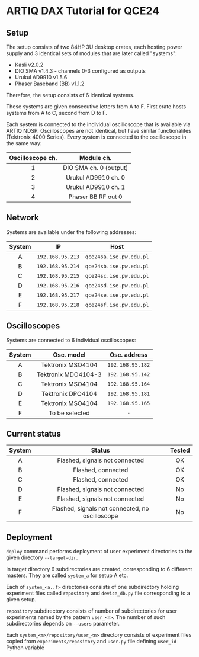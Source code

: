 # ARTIQ DAX Tutorial for QCE24

## Setup

The setup consists of two 84HP 3U desktop crates, each hosting power supply and 
3 identical sets of modules that are later called "systems":

* Kasli v2.0.2
* DIO SMA v1.4.3 - channels 0-3 configured as outputs
* Urukul AD9910 v1.5.6
* Phaser Baseband (BB) v1.1.2

Therefore, the setup consists of 6 identical systems.

These systems are given consecutive letters from A to F. First crate hosts
systems from A to C, second from D to F.

Each system is connected to the individual oscilloscope that is available via
ARTIQ NDSP. Oscilloscopes are not identical, but have similar functionalites
(Tektronix 4000 Series). Every system is connected to the oscilloscope in 
the same way:

Oscilloscope ch. |     Module ch.
:---------------:|:-------------------------:
 1               |    DIO SMA ch. 0 (output)
 2               | Urukul AD9910 ch. 0
 3               | Urukul AD9910 ch. 1
 4               | Phaser BB RF out 0

## Network

Systems are available under the following addresses:

System |        IP        |          Host
:-----:|:----------------:|:----------------------:
   A   | `192.168.95.213` | `qce24sa.ise.pw.edu.pl`
   B   | `192.168.95.214` | `qce24sb.ise.pw.edu.pl`
   C   | `192.168.95.215` | `qce24sc.ise.pw.edu.pl`
   D   | `192.168.95.216` | `qce24sd.ise.pw.edu.pl`
   E   | `192.168.95.217` | `qce24se.ise.pw.edu.pl`
   F   | `192.168.95.218` | `qce24sf.ise.pw.edu.pl`

## Oscilloscopes

Systems are connected to 6 individual oscilloscopes:

System |     Osc. model      |   Osc. address
:-----:|:-------------------:|:---------------:
   A   |  Tektronix MSO4104  | `192.168.95.182`
   B   | Tektronix MDO4104-3 | `192.168.95.142`
   C   |  Tektronix MSO4104  | `192.168.95.164`
   D   |  Tektronix DPO4104  | `192.168.95.181`
   E   |  Tektronix MSO4104  | `192.168.95.165`
   F   |   To be selected    |       `-`

## Current status

System |                     Status                      | Tested
:-----:|:-----------------------------------------------:|:-----:
   A   |         Flashed, signals not connected          |   OK
   B   |               Flashed, connected                |   OK
   C   |               Flashed, connected                |   OK
   D   |         Flashed, signals not connected          |   No
   E   |         Flashed, signals not connected          |   No
   F   | Flashed, signals not connected, no oscilloscope |   No

## Deployment

`deploy` command performs deployment of user experiment directories 
to the given directory `--target-dir`.

In target directory 6 subdirectories are created, corresponding to
6 different masters. They are called `system_a` for setup A etc.

Each of `system_<a..f>` directories consists of one subdirectory
holding experiment files called `repository` and `device_db.py` 
file corresponding to a given setup.

`repository` subdirectory consists of number of subdirectories
for user experiments named by the pattern `user_<n>`. The number
of such subdirectories depends on `--users` parameter.

Each `system_<m>/repository/user_<n>` directory consists of experiment 
files copied from `experiments/repository` and `user.py` file defining
`user_id` Python variable
